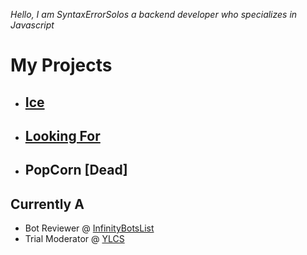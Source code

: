 *Hello, I am SyntaxErrorSolos a backend developer who specializes in Javascript*

# My Projects
* ## [Ice](https://discord.com/oauth2/authorize?client_id=749151155015122987&scope=bot&permissions=1095211805943)
* ## [Looking For](https://discord.gg/MHhch6TzD7)
* ## PopCorn [Dead]

## Currently A
* Bot Reviewer @ [InfinityBotsList](https://infinitybots.gg)
* Trial Moderator @ [YLCS](https://discord.gg/P35wey8Kbg)
